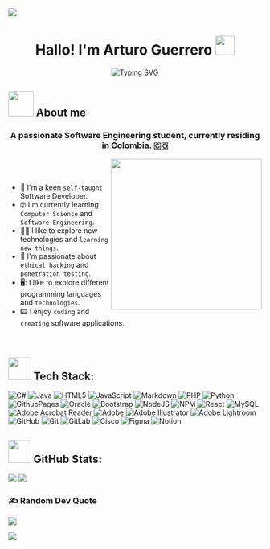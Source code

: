 <!--horizontal divider(gradiant)-->
<img src="https://user-images.githubusercontent.com/73097560/115834477-dbab4500-a447-11eb-908a-139a6edaec5c.gif">

<!--Top -->
<h1 align="center">Hallo! I'm Arturo Guerrero <img src="https://user-images.githubusercontent.com/74038190/214644152-52f47eb3-5e31-4f47-8758-05c9468d5596.gif" width="38"></h1>
<p align="center">
  <a href="https://git.io/typing-svg"><img src="https://readme-typing-svg.demolab.com?font=Fira+Code&pause=1000&color=37D6FF&width=435&lines=+++Self-thaught+Back-end+developer;+++Software+Engineering+Student;+++Active+learner%2Ffact+finder;+++Cybersecurity+enthusiast..." alt="Typing SVG" /></a>
</p>

	
## <picture><img src = "https://user-images.githubusercontent.com/74038190/218265814-3084a4ba-809c-4135-afc0-8685d0f634b3.gif" width = 50px></picture> About me

<h3 align="center">A passionate Software Engineering student, currently residing in Colombia. &#127464;&#127476</h3>

<picture> <img align="right" src="https://user-images.githubusercontent.com/74038190/212750680-266fa8aa-39f1-4e8b-8873-7181dbaf3d7c.gif" width = 300px></picture>
<br><br>

- :school: I'm a keen `self-taught` Software Developer.
- :nerd_face: I'm currently learning `Computer Science` and `Software Engineering`.
- :technologist: I like to explore new technologies and `learning new things`.
- :robot: I'm passionate about `ethical hacking` and `penetration testing`.
- :desktop_computer:: I like to explore different programming languages and `technologies`.
- :pager: I enjoy `coding` and `creating` software applications.

<br>

## <picture><img src = "https://user-images.githubusercontent.com/74038190/216655813-c9147cb2-cfee-4955-b591-52cac08f1f60.gif" width = 45px></picture> Tech Stack:
![C#](https://img.shields.io/badge/c%23-%23239120.svg?style=for-the-badge&logo=csharp&logoColor=white) 
![Java](https://img.shields.io/badge/java-%23ED8B00.svg?style=for-the-badge&logo=openjdk&logoColor=white) 
![HTML5](https://img.shields.io/badge/html5-%23E34F26.svg?style=for-the-badge&logo=html5&logoColor=white) 
![JavaScript](https://img.shields.io/badge/javascript-%23323330.svg?style=for-the-badge&logo=javascript&logoColor=%23F7DF1E) 
![Markdown](https://img.shields.io/badge/markdown-%23000000.svg?style=for-the-badge&logo=markdown&logoColor=white) 
![PHP](https://img.shields.io/badge/php-%23777BB4.svg?style=for-the-badge&logo=php&logoColor=white) 
![Python](https://img.shields.io/badge/python-3670A0?style=for-the-badge&logo=python&logoColor=ffdd54) 
![GithubPages](https://img.shields.io/badge/github%20pages-121013?style=for-the-badge&logo=github&logoColor=white) 
![Oracle](https://img.shields.io/badge/Oracle-F80000?style=for-the-badge&logo=oracle&logoColor=white) 
![Bootstrap](https://img.shields.io/badge/bootstrap-%238511FA.svg?style=for-the-badge&logo=bootstrap&logoColor=white) 
![NodeJS](https://img.shields.io/badge/node.js-6DA55F?style=for-the-badge&logo=node.js&logoColor=white) 
![NPM](https://img.shields.io/badge/NPM-%23CB3837.svg?style=for-the-badge&logo=npm&logoColor=white) 
![React](https://img.shields.io/badge/react-%2320232a.svg?style=for-the-badge&logo=react&logoColor=%2361DAFB) 
![MySQL](https://img.shields.io/badge/mysql-4479A1.svg?style=for-the-badge&logo=mysql&logoColor=white) 
![Adobe Acrobat Reader](https://img.shields.io/badge/Adobe%20Acrobat%20Reader-EC1C24.svg?style=for-the-badge&logo=Adobe%20Acrobat%20Reader&logoColor=white) 
![Adobe](https://img.shields.io/badge/adobe-%23FF0000.svg?style=for-the-badge&logo=adobe&logoColor=white) 
![Adobe Illustrator](https://img.shields.io/badge/adobe%20illustrator-%23FF9A00.svg?style=for-the-badge&logo=adobe%20illustrator&logoColor=white) 
![Adobe Lightroom](https://img.shields.io/badge/Adobe%20Lightroom-31A8FF.svg?style=for-the-badge&logo=Adobe%20Lightroom&logoColor=white) 
![GitHub](https://img.shields.io/badge/github-%23121011.svg?style=for-the-badge&logo=github&logoColor=white) 
![Git](https://img.shields.io/badge/git-%23F05033.svg?style=for-the-badge&logo=git&logoColor=white) 
![GitLab](https://img.shields.io/badge/gitlab-%23181717.svg?style=for-the-badge&logo=gitlab&logoColor=white) 
![Cisco](https://img.shields.io/badge/cisco-%23049fd9.svg?style=for-the-badge&logo=cisco&logoColor=black) 
![Figma](https://img.shields.io/badge/figma-%23F24E1E.svg?style=for-the-badge&logo=figma&logoColor=white) 
![Notion](https://img.shields.io/badge/Notion-%23000000.svg?style=for-the-badge&logo=notion&logoColor=white)
<br>

## <picture><img src = "https://user-images.githubusercontent.com/74038190/216658104-661d7d68-0492-49c5-92f9-6f657f10cbc7.gif" width = 45px></picture> GitHub Stats:
<p align="center">
  
  ![](https://github-readme-stats.vercel.app/api?username=NAGuerreroo&theme=calm_pink&hide_border=false&include_all_commits=true&count_private=true)
  ![](https://github-readme-streak-stats.herokuapp.com/?user=NAGuerreroo&theme=calm_pink&hide_border=false)
</p>

### ✍️ Random Dev Quote
<p align="center">
  
![](https://quotes-github-readme.vercel.app/api?type=horizontal&theme=light)
</p>
<!--horizontal divider(gradiant)-->
<img src="https://user-images.githubusercontent.com/73097560/115834477-dbab4500-a447-11eb-908a-139a6edaec5c.gif">
